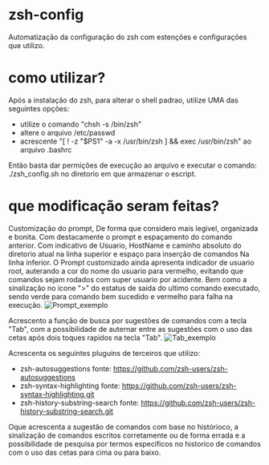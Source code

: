 # zsh-config
Automatização da configuração do zsh com estenções e configurações que utilizo.

# como utilizar?
Após a instalação do zsh, para alterar o shell padrao, utilize UMA das seguintes opções:
- utilize o comando "chsh -s /bin/zsh"
- altere o arquivo /etc/passwd
- acrescente "[ ! -z "$PS1" -a -x /usr/bin/zsh ] && exec /usr/bin/zsh" ao arquivo .bashrc

Então basta dar permições de execução ao arquivo e executar o comando: ./zsh_config.sh no diretorio em que armazenar o escript.

# que modificação seram feitas?
Customização do prompt, De forma que considero mais legivel, organizada e bonita. Com destacamente o prompt e espaçamento do comando anterior. Com indicativo de Usuario, HostName e caminho absoluto do diretorio atual na linha superior e espaço para inserção de comandos Na linha inferior.
O Prompt customizado ainda apresenta indicador de usuario root, auterando a cor do nome do usuario para vermelho, evitando que comandos sejam rodados com super usuario por acidente. Bem como a sinalização no icone ">" do estatus de saida do ultimo comando executado, sendo verde para comando bem sucedido e vermelho para falha na execução.
![Prompt_exemplo](https://user-images.githubusercontent.com/79290513/208153327-fb12e0b7-3d3d-45e5-8960-2a22112b42f5.png)


Acrescento a função de busca por sugestões de comandos com a tecla "Tab", com a possibilidade de auternar entre as sugestões com o uso das cetas após dois toques rapidos na tecla "Tab".
![Tab_exemplo](https://user-images.githubusercontent.com/79290513/208153921-304c66fc-76c7-4541-bcb1-85c7e342a619.png)


Acrescenta os seguintes pluguins de terceiros que utilizo:
- zsh-autosuggestions fonte: https://github.com/zsh-users/zsh-autosuggestions
- zsh-syntax-highlighting  fonte: https://github.com/zsh-users/zsh-syntax-highlighting.git
- zsh-history-substring-search fonte: https://github.com/zsh-users/zsh-history-substring-search.git

Oque acrescenta a sugestão de comandos com base no histórioco, a sinalização de comandos escritos corretamente ou de forma errada e a possibilidade de pesquisa por termos especificos no historico de comandos com o uso das cetas para cima ou para baixo.
